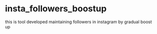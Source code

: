 # insta_followers_boostup
this is tool developed maintaining followers in instagram by gradual boost up 
